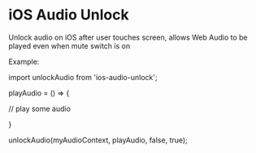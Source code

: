 # iOS Audio Unlock
Unlock audio on iOS after user touches screen, allows Web Audio to be played even when mute switch is on

Example:

import unlockAudio from 'ios-audio-unlock';

playAudio = () => {

  // play some audio
  
}

unlockAudio(myAudioContext, playAudio, false, true);
